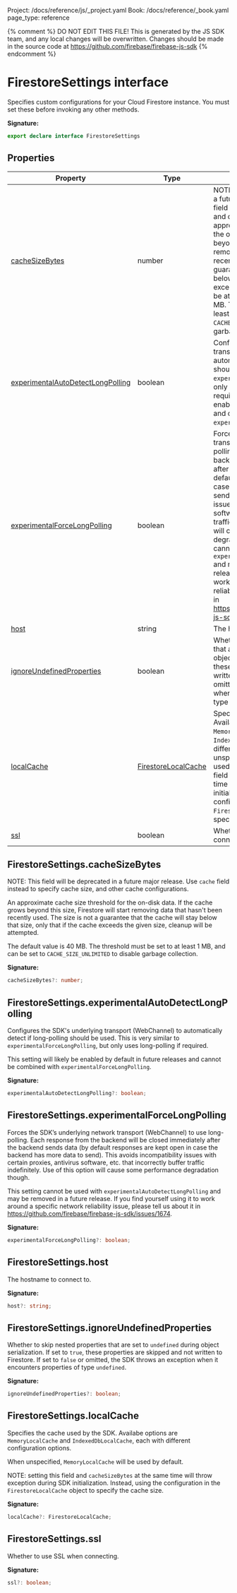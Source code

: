 Project: /docs/reference/js/_project.yaml
Book: /docs/reference/_book.yaml
page_type: reference

{% comment %}
DO NOT EDIT THIS FILE!
This is generated by the JS SDK team, and any local changes will be
overwritten. Changes should be made in the source code at
https://github.com/firebase/firebase-js-sdk
{% endcomment %}

# FirestoreSettings interface
Specifies custom configurations for your Cloud Firestore instance. You must set these before invoking any other methods.

<b>Signature:</b>

```typescript
export declare interface FirestoreSettings 
```

## Properties

|  Property | Type | Description |
|  --- | --- | --- |
|  [cacheSizeBytes](./firestore_.firestoresettings.md#firestoresettingscachesizebytes) | number | NOTE: This field will be deprecated in a future major release. Use <code>cache</code> field instead to specify cache size, and other cache configurations.<!-- -->An approximate cache size threshold for the on-disk data. If the cache grows beyond this size, Firestore will start removing data that hasn't been recently used. The size is not a guarantee that the cache will stay below that size, only that if the cache exceeds the given size, cleanup will be attempted.<!-- -->The default value is 40 MB. The threshold must be set to at least 1 MB, and can be set to <code>CACHE_SIZE_UNLIMITED</code> to disable garbage collection. |
|  [experimentalAutoDetectLongPolling](./firestore_.firestoresettings.md#firestoresettingsexperimentalautodetectlongpolling) | boolean | Configures the SDK's underlying transport (WebChannel) to automatically detect if long-polling should be used. This is very similar to <code>experimentalForceLongPolling</code>, but only uses long-polling if required.<!-- -->This setting will likely be enabled by default in future releases and cannot be combined with <code>experimentalForceLongPolling</code>. |
|  [experimentalForceLongPolling](./firestore_.firestoresettings.md#firestoresettingsexperimentalforcelongpolling) | boolean | Forces the SDK’s underlying network transport (WebChannel) to use long-polling. Each response from the backend will be closed immediately after the backend sends data (by default responses are kept open in case the backend has more data to send). This avoids incompatibility issues with certain proxies, antivirus software, etc. that incorrectly buffer traffic indefinitely. Use of this option will cause some performance degradation though.<!-- -->This setting cannot be used with <code>experimentalAutoDetectLongPolling</code> and may be removed in a future release. If you find yourself using it to work around a specific network reliability issue, please tell us about it in https://github.com/firebase/firebase-js-sdk/issues/1674. |
|  [host](./firestore_.firestoresettings.md#firestoresettingshost) | string | The hostname to connect to. |
|  [ignoreUndefinedProperties](./firestore_.firestoresettings.md#firestoresettingsignoreundefinedproperties) | boolean | Whether to skip nested properties that are set to <code>undefined</code> during object serialization. If set to <code>true</code>, these properties are skipped and not written to Firestore. If set to <code>false</code> or omitted, the SDK throws an exception when it encounters properties of type <code>undefined</code>. |
|  [localCache](./firestore_.firestoresettings.md#firestoresettingslocalcache) | [FirestoreLocalCache](./firestore_.md#firestorelocalcache) | Specifies the cache used by the SDK. Availabe options are <code>MemoryLocalCache</code> and <code>IndexedDbLocalCache</code>, each with different configuration options.<!-- -->When unspecified, <code>MemoryLocalCache</code> will be used by default.<!-- -->NOTE: setting this field and <code>cacheSizeBytes</code> at the same time will throw exception during SDK initialization. Instead, using the configuration in the <code>FirestoreLocalCache</code> object to specify the cache size. |
|  [ssl](./firestore_.firestoresettings.md#firestoresettingsssl) | boolean | Whether to use SSL when connecting. |

## FirestoreSettings.cacheSizeBytes

NOTE: This field will be deprecated in a future major release. Use `cache` field instead to specify cache size, and other cache configurations.

An approximate cache size threshold for the on-disk data. If the cache grows beyond this size, Firestore will start removing data that hasn't been recently used. The size is not a guarantee that the cache will stay below that size, only that if the cache exceeds the given size, cleanup will be attempted.

The default value is 40 MB. The threshold must be set to at least 1 MB, and can be set to `CACHE_SIZE_UNLIMITED` to disable garbage collection.

<b>Signature:</b>

```typescript
cacheSizeBytes?: number;
```

## FirestoreSettings.experimentalAutoDetectLongPolling

Configures the SDK's underlying transport (WebChannel) to automatically detect if long-polling should be used. This is very similar to `experimentalForceLongPolling`<!-- -->, but only uses long-polling if required.

This setting will likely be enabled by default in future releases and cannot be combined with `experimentalForceLongPolling`<!-- -->.

<b>Signature:</b>

```typescript
experimentalAutoDetectLongPolling?: boolean;
```

## FirestoreSettings.experimentalForceLongPolling

Forces the SDK’s underlying network transport (WebChannel) to use long-polling. Each response from the backend will be closed immediately after the backend sends data (by default responses are kept open in case the backend has more data to send). This avoids incompatibility issues with certain proxies, antivirus software, etc. that incorrectly buffer traffic indefinitely. Use of this option will cause some performance degradation though.

This setting cannot be used with `experimentalAutoDetectLongPolling` and may be removed in a future release. If you find yourself using it to work around a specific network reliability issue, please tell us about it in https://github.com/firebase/firebase-js-sdk/issues/1674.

<b>Signature:</b>

```typescript
experimentalForceLongPolling?: boolean;
```

## FirestoreSettings.host

The hostname to connect to.

<b>Signature:</b>

```typescript
host?: string;
```

## FirestoreSettings.ignoreUndefinedProperties

Whether to skip nested properties that are set to `undefined` during object serialization. If set to `true`<!-- -->, these properties are skipped and not written to Firestore. If set to `false` or omitted, the SDK throws an exception when it encounters properties of type `undefined`<!-- -->.

<b>Signature:</b>

```typescript
ignoreUndefinedProperties?: boolean;
```

## FirestoreSettings.localCache

Specifies the cache used by the SDK. Availabe options are `MemoryLocalCache` and `IndexedDbLocalCache`<!-- -->, each with different configuration options.

When unspecified, `MemoryLocalCache` will be used by default.

NOTE: setting this field and `cacheSizeBytes` at the same time will throw exception during SDK initialization. Instead, using the configuration in the `FirestoreLocalCache` object to specify the cache size.

<b>Signature:</b>

```typescript
localCache?: FirestoreLocalCache;
```

## FirestoreSettings.ssl

Whether to use SSL when connecting.

<b>Signature:</b>

```typescript
ssl?: boolean;
```
